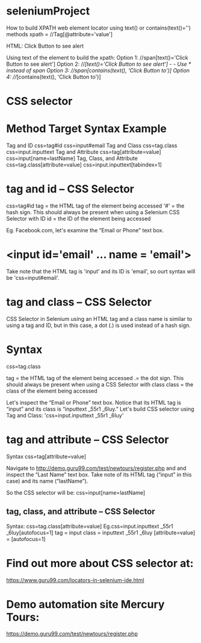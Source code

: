 # seleniumProject

How to build XPATH web element locator using text() or contains(text()='') methods
xpath = //Tag[@attribute='value']

HTML: <span class="mr-3">Click Button to see alert </span>

Using text of the element to build the xpath:
Option 1: //span[text()='Click Button to see alert']
Option 2: //*[text()='Click Button to see alert'] - - Use * instead of span
Option 3: //span[contains(text(), 'Click Button to')]
Option 4: //*[contains(text(), 'Click Button to')]


# CSS selector
# Method                    Target Syntax                   Example
Tag and ID                  css=tag#id                      css=input#email
Tag and Class               css=tag.class                   css=input.inputtext
Tag and Attribute           css=tag[attribute=value]        css=input[name=lastName]
Tag, Class, and Attribute   css=tag.class[attribute=value]  css=input.inputtext[tabindex=1]  

# tag and id – CSS Selector
css=tag#id 
tag = the HTML tag of the element being accessed 
'#' = the hash sign. This should always be present when using a Selenium CSS Selector with ID
id = the ID of the element being accessed

Eg. Facebook.com, let's examine the “Email or Phone” text box.
# <input id='email' ... name = 'email'>
Take note that the HTML tag is 'input' and its ID is 'email', so ourt syntax will be 'css=input#email'.

# tag and class – CSS Selector
CSS Selector in Selenium using an HTML tag and a class name is similar to using a tag and ID, 
but in this case, a dot (.) is used instead of a hash sign.

# Syntax 
css=tag.class 

tag = the HTML tag of the element being accessed
.= the dot sign. This should always be present when using a CSS Selector with class
class = the class of the element being accessed

Let's inspect the “Email or Phone” text box. Notice that its HTML tag is “input” and its class is 
“inputtext _55r1 _6luy.”
Let's build CSS selector using Tag and Class:
'css=input.inputtext _55r1 _6luy'

# tag and attribute – CSS Selector
Syntax
css=tag[attribute=value] 

Navigate to http://demo.guru99.com/test/newtours/register.php and 
and inspect the “Last Name” text box. Take note of its HTML tag 
(“input” in this case) and its name (“lastName”).

So the CSS selector will be:
css=input[name=lastName]

## tag, class, and attribute – CSS Selector
Syntax:
css=tag.class[attribute=value]
Eg.css=input.inputtext _55r1 _6luy[autofocus=1]
tag = input
class = inputtext _55r1 _6luy
[attribute=value] = [autofocus=1]

# Find out more about CSS selector at:
https://www.guru99.com/locators-in-selenium-ide.html

# Demo automation site Mercury Tours:
https://demo.guru99.com/test/newtours/register.php
